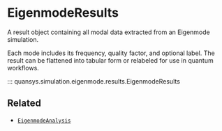 # EigenmodeResults

A result object containing all modal data extracted from an Eigenmode simulation.

Each mode includes its frequency, quality factor, and optional label. The result
can be flattened into tabular form or relabeled for use in quantum workflows.

::: quansys.simulation.eigenmode.results.EigenmodeResults

## Related

- [`EigenmodeAnalysis`](eigenmode_analysis.md)